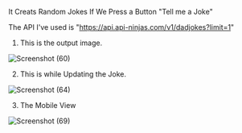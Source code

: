  It Creats Random Jokes If We Press a Button "Tell me a Joke"

The API I've used is "https://api.api-ninjas.com/v1/dadjokes?limit=1"

1. This is the output image.

![Screenshot (60)](https://github.com/RAMAKRISHNA1009/Random-Joke-Generator/assets/95414437/6e37101e-a296-44ae-aa2d-3e74f1ec2853)


2. This is while Updating the Joke.

![Screenshot (64)](https://github.com/RAMAKRISHNA1009/Random-Joke-Generator/assets/95414437/081faff6-f169-44d1-b9f6-1d28aa415eff)


3. The Mobile View

![Screenshot (69)](https://github.com/RAMAKRISHNA1009/Random-Joke-Generator/assets/95414437/27984389-2940-4f87-af4f-0ba5e31a57e1)


